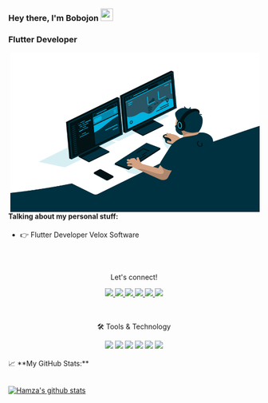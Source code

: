 ### Hey there, I'm  Bobojon <img src="https://media.giphy.com/media/hvRJCLFzcasrR4ia7z/giphy.gif" height="25px" width="25px">
### Flutter Developer

<img align="right" alt="GIF" src="code.gif" width="500" height="320" />

#### Talking about my personal stuff:
- 👉 Flutter Developer Velox Software
<br>
<br>
<div align="center">
<p align="center">Let's connect!</p>
<a href="">
    <img src="https://img.shields.io/badge/Twitter-1DA1F2?style=for-the-badge&logo=twitter&logoColor=white" />
</a>

<a href="">
    <img src="https://img.shields.io/badge/Instagram-E4405F?style=for-the-badge&logo=instagram&logoColor=white" />
</a>

<a href="">
    <img src="https://img.shields.io/badge/linkedin-%230077B5.svg?&style=for-the-badge&logo=linkedin&logoColor=white" />
</a>

<a href="">
    <img src="https://img.shields.io/badge/Medium-12100E?style=for-the-badge&logo=medium&logoColor=white" />
</a>

<a href="">
    <img src="https://img.shields.io/badge/Facebook-1877F2?style=for-the-badge&logo=facebook&logoColor=white" />
</a>

<a href="">
    <img src="https://img.shields.io/badge/Stack_Overflow-FE7A16?style=for-the-badge&logo=stack-overflow&logoColor=white" />
</a>
</div>

<br>
<br>

<div align="center">
<p align="center">🛠 Tools & Technology</p>

<img src="https://img.shields.io/badge/Flutter-02569B?style=for-the-badge&logo=flutter&logoColor=white" />
<img src="https://img.shields.io/badge/Dart-0175C2?style=for-the-badge&logo=dart&logoColor=white" />
<img src="https://img.shields.io/badge/firebase-ffca28?style=for-the-badge&logo=firebase&logoColor=black" />
<img src="https://img.shields.io/badge/Python-FFD43B?style=for-the-badge&logo=python&logoColor=darkgreen" />
<img src="https://img.shields.io/badge/Git-F05032?style=for-the-badge&logo=git&logoColor=white" />
<img src="https://img.shields.io/badge/Adobe%20XD-FF61F6?style=for-the-badge&logo=Adobe%20XD&logoColor=white" />

</div>

<br>
<summary>📈 **My GitHub Stats:**</summary>
<br>

[![Hamza's github stats](https://github-readme-stats.vercel.app/api?username=Qaroev&theme=gotham)](https://github.com/mhmzdev/github-readme-stats)



